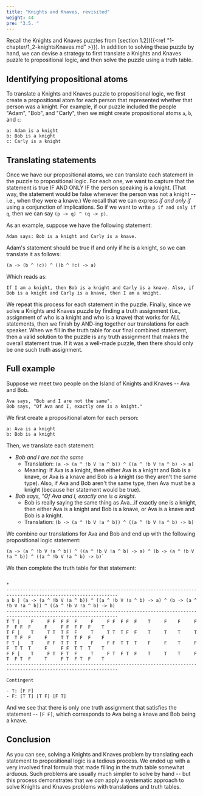 ```yaml
---
title: "Knights and Knaves, revisited"
weight: 44
pre: "3.5. "
---
```


Recall the Knights and Knaves puzzles from [section 1.2]({{<ref "1-chapter/1_2-knightsKnaves.md" >}}). In addition to solving these puzzle by hand, we can devise a strategy to first translate a Knights and Knaves puzzle to propositional logic, and then solve the puzzle using a truth table.

## Identifying propositional atoms

To translate a Knights and Knaves puzzle to propositional logic, we first create a propositional atom for each person that represented whether that person was a knight. For example, if our puzzle included the people "Adam", "Bob", and "Carly", then we might create propositional atoms `a`, `b`, and `c`:

```text
a: Adam is a knight
b: Bob is a knight
c: Carly is a knight
```

## Translating statements

Once we have our propositional atoms, we can translate each statement in the puzzle to propositional logic. For each one, we want to capture that the statement is true IF AND ONLY IF the person speaking is a knight. (That way, the statement would be false whenever the person was not a knight -- i.e., when they were a knave.) We recall that we can express *if and only if* using a conjunction of implications. So if we want to write `p if and only if q`, then we can say `(p -> q) ^ (q -> p)`.

As an example, suppose we have the following statement:

```text
Adam says: Bob is a knight and Carly is a knave.
```

Adam's statement should be true if and only if he is a knight, so we can translate it as follows:

```text
(a -> (b ^ !c)) ^ ((b ^ !c) -> a)
```

Which reads as:

```text
If I am a knight, then Bob is a knight and Carly is a knave. Also, if Bob is a knight and Carly is a knave, then I am a knight.
```

We repeat this process for each statement in the puzzle. Finally, since we solve a Knights and Knaves puzzle by finding a truth assignment (i.e., assignment of who is a knight and who is a knave) that works for ALL statements, then we finish by AND-ing together our translations for each speaker. When we fill in the truth table for our final combined statement, then a valid solution to the puzzle is any truth assignment that makes the overall statement true. If it was a well-made puzzle, then there should only be one such truth assignment.

## Full example

Suppose we meet two people on the Island of Knights and Knaves -- Ava and Bob.

```text
Ava says, "Bob and I are not the same".
Bob says, "Of Ava and I, exactly one is a knight."
```

We first create a propositional atom for each person:

```text
a: Ava is a knight
b: Bob is a knight
```

Then, we translate each statement:

- *Bob and I are not the same*
    - Translation: `(a -> (a ^ !b V !a ^ b)) ^ ((a ^ !b V !a ^ b) -> a)`
    - Meaning: If Ava is a knight, then either Ava is a knight and Bob is a knave, or Ava is a knave and Bob is a knight (so they aren't the same type). Also, if Ava and Bob aren't the same type, then Ava must be a knight (because her statement would be true).
- *Bob says, "Of Ava and I, exactly one is a knight.*
    - Bob is really saying the same thing as Ava...if exactly one is a knight, then either Ava is a knight and Bob is a knave, or Ava is a knave and Bob is a knight.
    - Translation: `(b -> (a ^ !b V !a ^ b)) ^ ((a ^ !b V !a ^ b) -> b)`

We combine our translations for Ava and Bob and end up with the following propositional logic statement:

```text
(a -> (a ^ !b V !a ^ b)) ^ ((a ^ !b V !a ^ b) -> a) ^ (b -> (a ^ !b V !a ^ b)) ^ ((a ^ !b V !a ^ b) -> b)`
```

We then complete the truth table for that statement:

```text
                                                                                     *
---------------------------------------------------------------------------------------------------------------
a b | (a -> (a ^ !b V !a ^ b)) ^ ((a ^ !b V !a ^ b) -> a) ^ (b -> (a ^ !b V !a ^ b)) ^ ((a ^ !b V !a ^ b) -> b)
---------------------------------------------------------------------------------------------------------------
T T |    F     F F  F F  F     F     F F  F F  F    T     F    F     F F  F F  F     F     F F  F F  F    T
T F |    T     T T  T F  F     T     T T  T F  F    T     T    T     T T  T F  F     F     T T  T F  F    F
F T |    T     F F  T T  T     F     F F  T T  T    F     F    T     F F  T T  T     F     F F  T T  T    T
F F |    T     F T  F T  F     T     F T  F T  F    T     T    T     F T  F T  F     T     F T  F T  F    T
---------------------------------------------------------------------------------------------------------------

Contingent

- T: [F F]
- F: [T T] [T F] [F T]
```

And we see that there is only one truth assignment that satisfies the statement -- `[F F]`, which corresponds to Ava being a knave and Bob being a knave.

## Conclusion

As you can see, solving a Knights and Knaves problem by translating each statement to propositional logic is a tedious process. We ended up with a very involved final formula that made filling in the truth table somewhat arduous. Such problems are usually much simpler to solve by hand -- but this process demonstrates that we *can* apply a systematic approach to solve Knights and Knaves problems with translations and truth tables.